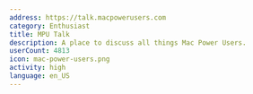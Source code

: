 ```yaml
---
address: https://talk.macpowerusers.com
category: Enthusiast
title: MPU Talk
description: A place to discuss all things Mac Power Users.
userCount: 4813
icon: mac-power-users.png
activity: high
language: en_US
---
```

